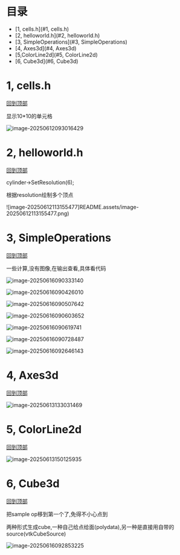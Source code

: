 # **目录** 

- [1, cells.h](#1, cells.h)
- [2, helloworld.h](#2, helloworld.h)
- [3, SimpleOperations](#3, SimpleOperations)
- [4, Axes3d](#4, Axes3d)
- [5,ColorLine2d](#5, ColorLine2d)
- [6, Cube3d](#6, Cube3d)

# 1, cells.h

[回到顶部](#目录)

显示10*10的单元格

![image-20250612093016429](README.assets/image-20250612093016429.png)

# 2, helloworld.h

[回到顶部](#目录)

 cylinder->SetResolution(6);

根据resolution绘制多个顶点

![image-20250612113155477]README.assets/image-20250612113155477.png)

# 3, SimpleOperations

[回到顶部](#目录)

一些计算,没有图像,在输出查看,具体看代码

![image-20250616090333140](README.assets/image-20250616090333140.png)

![image-20250616090426010](README.assets/image-20250616090426010.png)

![image-20250616090507642](README.assets/image-20250616090507642.png)

![image-20250616090603652](README.assets/image-20250616090603652.png)

![image-20250616090619741](README.assets/image-20250616090619741.png)

![image-20250616090728487](README.assets/image-20250616090728487.png)

![image-20250616092646143](README.assets/image-20250616092646143.png)

# 4, Axes3d

[回到顶部](#目录)

![image-20250613133031469](README.assets/image-20250613133031469.png)

# 5, ColorLine2d

[回到顶部](#目录)

![image-20250613150125935](README.assets/image-20250613150125935.png)

# 6, Cube3d

[回到顶部](#目录)

把sample op移到第一个了,免得不小心点到

两种形式生成cube,一种自己给点给面(polydata),另一种是直接用自带的source(vtkCubeSource)

![image-20250616092853225](README.assets/image-20250616092853225.png)